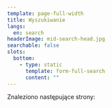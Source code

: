 ```yaml
---
template: page-full-width
title: Wyszukiwanie
langs:
  en: search
headerImage: mid-search-head.jpg
searchable: false
slots:
  bottom:
    - type: static
      template: form-full-search
      content: ""
---
```

Znaleziono następujące strony:
